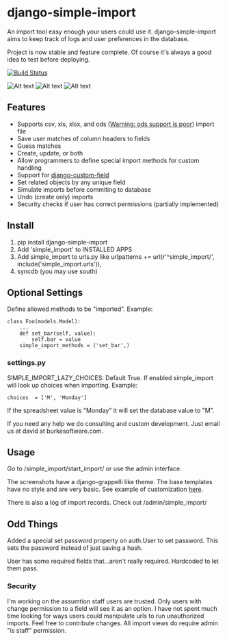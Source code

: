 django-simple-import
====================

An import tool easy enough your users could use it. django-simple-import aims to keep track of logs 
and user preferences in the database. 

Project is now stable and feature complete. Of course it's always a good idea to test before deploying.

[![Build Status](https://travis-ci.org/burke-software/django-simple-import.png?branch=master)](https://travis-ci.org/burke-software/django-simple-import)

![Alt text](https://raw.github.com/burke-software/django-simple-import/master/docs/start_import.png)
![Alt text](https://raw.github.com/burke-software/django-simple-import/master/docs/match_columns.png)
![Alt text](https://raw.github.com/burke-software/django-simple-import/master/docs/do_import.png)

## Features
- Supports csv, xls, xlsx, and ods ([Warning: ods support is poor](https://github.com/burke-software/django-simple-import/issues/10)) import file
- Save user matches of column headers to fields
- Guess matches
- Create, update, or both
- Allow programmers to define special import methods for custom handling
- Support for [django-custom-field](https://github.com/burke-software/django-custom-field)
- Set related objects by any unique field
- Simulate imports before commiting to database
- Undo (create only) imports
- Security checks if user has correct permissions (partially implemented)

## Install

1. pip install django-simple-import
1. Add 'simple_import' to INSTALLED APPS
1. Add simple_import to urls.py like
urlpatterns += url(r'^simple_import/', include('simple_import.urls')),
1. syncdb (you may use south)

## Optional Settings
Define allowed methods to be "imported". Example:

    class Foo(models.Model):
        ...
        def set_bar(self, value):
            self.bar = value
        simple_import_methods = ('set_bar',)
        
### settings.py
SIMPLE_IMPORT_LAZY_CHOICES: Default True. If enabled simple_import will look up choices when importing. Example:

    choices  = ['M', 'Monday']

If the spreadsheet value is "Monday" it will set the database value to "M".

If you need any help we do consulting and custom development. Just email us at david at burkesoftware.com.
   

## Usage

Go to /simple_import/start_import/ or use the admin interface.

The screenshots have a django-grappelli like theme. The base templates have no style and are very basic. 
See example of customization [here](https://github.com/burke-software/django-sis/tree/master/templates/simple_import).

There is also a log of import records. Check out /admin/simple_import/

## Odd Things

Added a special set password property on auth.User to set password. This sets the password instead of just
saving a hash.

User has some required fields that...aren't really required. Hardcoded to let them pass.

### Security
I'm working on the assumtion staff users are trusted. Only users with change permission 
to a field will see it as an option. I have not spent much time looking for ways users could
manipulate urls to run unauthorized imports. Feel free to contribute changes.
All import views do require admin "is staff" permission.
